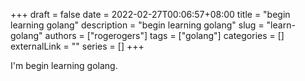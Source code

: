 +++ 
draft = false
date = 2022-02-27T00:06:57+08:00
title = "begin learning golang"
description = "begin learning golang"
slug = "learn-golang"
authors = ["rogerogers"]
tags = ["golang"]
categories = []
externalLink = ""
series = []
+++

I'm begin learning golang.
